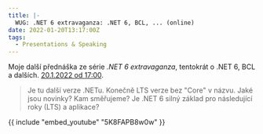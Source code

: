 ```yaml
---
title: |-
  WUG: .NET 6 extravaganza: .NET 6, BCL, ... (online)
date: 2022-01-20T13:17:00Z
tags:
  - Presentations & Speaking
---
```

Moje další přednáška ze série _.NET 6 extravaganza_, tentokrát o .NET 6, BCL a dalších. [20.1.2022 od 17:00][1].

<!-- excerpt -->

> Je tu další verze .NETu. Konečně LTS verze bez "Core" v názvu. Jaké jsou novinky? Kam směřujeme? Je .NET 6 silný základ pro následující roky (LTS) a aplikace? 

{{ include "embed_youtube" "5K8FAPB8w0w" }}

[1]: https://www.wug.cz/online/akce/1408--NET-6-extravaganza-NET-6-BCL
